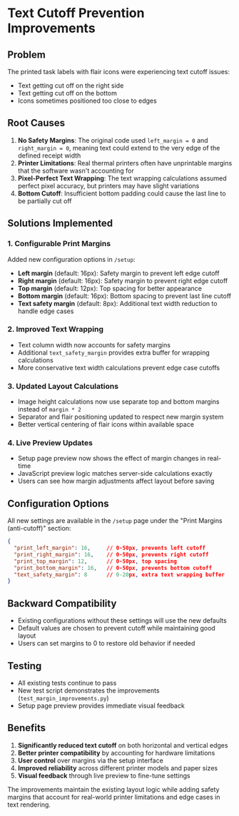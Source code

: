 # Text Cutoff Prevention Improvements

## Problem
The printed task labels with flair icons were experiencing text cutoff issues:
- Text getting cut off on the right side
- Text getting cut off on the bottom
- Icons sometimes positioned too close to edges

## Root Causes
1. **No Safety Margins**: The original code used `left_margin = 0` and `right_margin = 0`, meaning text could extend to the very edge of the defined receipt width
2. **Printer Limitations**: Real thermal printers often have unprintable margins that the software wasn't accounting for
3. **Pixel-Perfect Text Wrapping**: The text wrapping calculations assumed perfect pixel accuracy, but printers may have slight variations
4. **Bottom Cutoff**: Insufficient bottom padding could cause the last line to be partially cut off

## Solutions Implemented

### 1. Configurable Print Margins
Added new configuration options in `/setup`:

- **Left margin** (default: 16px): Safety margin to prevent left edge cutoff
- **Right margin** (default: 16px): Safety margin to prevent right edge cutoff  
- **Top margin** (default: 12px): Top spacing for better appearance
- **Bottom margin** (default: 16px): Bottom spacing to prevent last line cutoff
- **Text safety margin** (default: 8px): Additional text width reduction to handle edge cases

### 2. Improved Text Wrapping
- Text column width now accounts for safety margins
- Additional `text_safety_margin` provides extra buffer for wrapping calculations
- More conservative text width calculations prevent edge case cutoffs

### 3. Updated Layout Calculations
- Image height calculations now use separate top and bottom margins instead of `margin * 2`
- Separator and flair positioning updated to respect new margin system
- Better vertical centering of flair icons within available space

### 4. Live Preview Updates
- Setup page preview now shows the effect of margin changes in real-time
- JavaScript preview logic matches server-side calculations exactly
- Users can see how margin adjustments affect layout before saving

## Configuration Options

All new settings are available in the `/setup` page under the "Print Margins (anti-cutoff)" section:

```json
{
  "print_left_margin": 16,     // 0-50px, prevents left cutoff
  "print_right_margin": 16,    // 0-50px, prevents right cutoff  
  "print_top_margin": 12,      // 0-50px, top spacing
  "print_bottom_margin": 16,   // 0-50px, prevents bottom cutoff
  "text_safety_margin": 8      // 0-20px, extra text wrapping buffer
}
```

## Backward Compatibility
- Existing configurations without these settings will use the new defaults
- Default values are chosen to prevent cutoff while maintaining good layout
- Users can set margins to 0 to restore old behavior if needed

## Testing
- All existing tests continue to pass
- New test script demonstrates the improvements (`test_margin_improvements.py`)
- Setup page preview provides immediate visual feedback

## Benefits
1. **Significantly reduced text cutoff** on both horizontal and vertical edges
2. **Better printer compatibility** by accounting for hardware limitations  
3. **User control** over margins via the setup interface
4. **Improved reliability** across different printer models and paper sizes
5. **Visual feedback** through live preview to fine-tune settings

The improvements maintain the existing layout logic while adding safety margins that account for real-world printer limitations and edge cases in text rendering.
